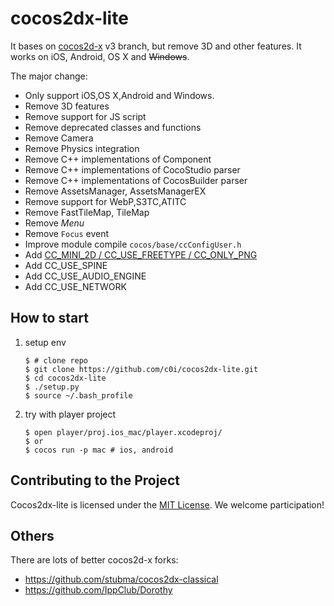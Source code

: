 
cocos2dx-lite
=========

It bases on [cocos2d-x](https://github.com/cocos2d/cocos2d-x) v3 branch, but remove 3D and other features.
It works on iOS, Android, OS X and ~~Windows~~.

The major change:

- Only support iOS,OS X,Android and Windows.
- Remove 3D features
- Remove support for JS script
- Remove deprecated classes and functions
- Remove Camera
- Remove Physics integration
- Remove C++ implementations of Component
- Remove C++ implementations of CocoStudio parser
- Remove C++ implementations of CocosBuilder parser
- Remove AssetsManager, AssetsManagerEX
- Remove support for WebP,S3TC,ATITC
- Remove FastTileMap, TileMap
- Remove *Menu*
- Remove `Focus` event
- Improve module compile `cocos/base/ccConfigUser.h`
- Add [CC_MINI_2D / CC_USE_FREETYPE / CC_ONLY_PNG](https://github.com/c0i/cocos2dx-lite/blob/master/cocos/base/ccConfigUser.h)
- Add CC_USE_SPINE
- Add CC_USE_AUDIO_ENGINE
- Add CC_USE_NETWORK

## How to start

1. setup env

    ```
    $ # clone repo
    $ git clone https://github.com/c0i/cocos2dx-lite.git
    $ cd cocos2dx-lite
    $ ./setup.py
    $ source ~/.bash_profile
    ```

2. try with player project

    ```
    $ open player/proj.ios_mac/player.xcodeproj/
    $ or
    $ cocos run -p mac # ios, android
    ```

## Contributing to the Project

Cocos2dx-lite is licensed under the [MIT License](https://opensource.org/licenses/MIT). We welcome participation!

## Others

There are lots of better cocos2d-x forks:

- https://github.com/stubma/cocos2dx-classical
- https://github.com/IppClub/Dorothy
